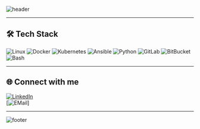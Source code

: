 ![header](https://capsule-render.vercel.app/api?type=waving&color=0:0f2027,100:2c5364&height=100&section=header&text=Hi%20there%20👋%20I'm%20Vlad&fontSize=40&fontColor=ffffff&animation=fadeIn&fontAlignY=35)

---

## 🛠️ Tech Stack
![Linux](https://img.shields.io/badge/Linux-FCC624?logo=linux&logoColor=black)
![Docker](https://img.shields.io/badge/Docker-2496ED?logo=docker&logoColor=white)
![Kubernetes](https://img.shields.io/badge/Kubernetes-326CE5?logo=kubernetes&logoColor=white)
![Ansible](https://img.shields.io/badge/Ansible-EE0000?logo=ansible&logoColor=white)
![Python](https://img.shields.io/badge/Python-3776AB?logo=python&logoColor=white)
![GitLab](https://img.shields.io/badge/GitLab-FC6D26?logo=gitlab&logoColor=orange)
![BitBucket](https://img.shields.io/badge/BitBucket-0052CC?logo=bitbucket&logoColor=blue)
![Bash](https://img.shields.io/badge/Bash-4EAA25?logo=gnubash&logoColor=black)


---

## 🌐 Connect with me
[![LinkedIn](https://img.shields.io/badge/LinkedIn-0077B5?logo=linkedin&logoColor=white)](https://www.linkedin.com/in/vladislav-mugu/)  
[![EMail](https://img.shields.io/badge/Email-EA4335?logo=Gmail&logoColor=white)]


---

![footer](https://capsule-render.vercel.app/api?type=waving&color=0:0f2027,100:2c5364&height=120&section=footer)
